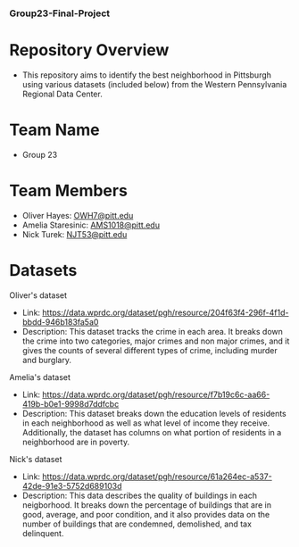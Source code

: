 ### Group23-Final-Project ###

# Repository Overview # 
- This repository aims to identify the best neighborhood in Pittsburgh using various datasets (included below) from the Western Pennsylvania 
  Regional Data Center.
  
# Team Name #
- Group 23

# Team Members #
- Oliver Hayes: OWH7@pitt.edu
- Amelia Staresinic: AMS1018@pitt.edu
- Nick Turek: NJT53@pitt.edu


# Datasets #

Oliver's dataset
* Link: https://data.wprdc.org/dataset/pgh/resource/204f63f4-296f-4f1d-bbdd-946b183fa5a0 
* Description: This dataset tracks the crime in each area. It breaks down the crime into two categories, major crimes and non major crimes, and it     gives the counts of several different types of crime, including murder and burglary.
  
Amelia's dataset
  * Link: https://data.wprdc.org/dataset/pgh/resource/f7b19c6c-aa66-419b-b0e1-9998d7ddfcbc
  * Description: This dataset breaks down the education levels of residents in each neighborhood as well as what level of income they receive. Additionally, the dataset has columns on what portion of residents in a neighborhood are in poverty.

Nick's dataset
  * Link: https://data.wprdc.org/dataset/pgh/resource/61a264ec-a537-42de-91e3-5752d689103d
  * Description: This data describes the quality of buildings in each neigborhood. It breaks down the percentage of buildings that are in good, average, and poor condition, and it also provides data on the number of buildings that are condemned, demolished, and tax delinquent.
